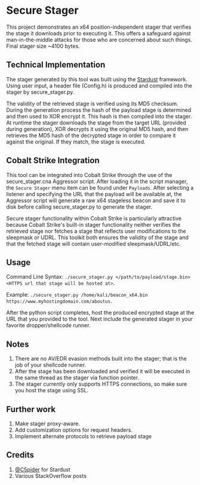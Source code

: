 # Secure Stager

This project demonstrates an x64 position-independent stager that verifies the stage it downloads prior to executing it. This offers a safeguard against man-in-the-middle attacks for those who are concerned about such things. Final stager size ~4100 bytes.

## Technical Implementation

The stager generated by this tool was built using the [Stardust](https://github.com/Cracked5pider/Stardust) framework. Using user input, a header file (Config.h) is produced and compiled into the stager by secure_stager.py. 

The validity of the retrieved stage is verified using its MD5 checksum. During the generation process the hash of the payload stage is determined and then used to XOR encrypt it. This hash is then compiled into the stager. At runtime the stager downloads the stage from the target URL (provided during generation), XOR decrypts it using the original MD5 hash, and then retrieves the MD5 hash of the decrypted stage in order to compare it against the original. If they match, the stage is executed.

## Cobalt Strike Integration

This tool can be integrated into Cobalt Strike through the use of the secure_stager.cna Aggressor script. After loading it in the script manager, the `Secure Stager` menu item can be found under `Payloads`. After selecting a listener and specifying the URL that the payload will be available at, the Aggressor script will generate a raw x64 stageless beacon and save it to disk before calling secure_stager.py to generate the stager. 

Secure stager functionality within Cobalt Strike is particularly attractive because Cobalt Strike's built-in stager functionality neither verifies the retrieved stage nor fetches a stage that reflects user modifications to the sleepmask or UDRL. This toolkit both ensures the validity of the stage and that the fetched stage will contain user-modified sleepmask/UDRL/etc.

## Usage

Command Line Syntax: `./secure_stager.py </path/to/payload/stage.bin> <HTTPS url that stage will be hosted at>`.

Example: `./secure_stager.py /home/kali/beacon_x64.bin https://www.myhostingdomain.com/aboutus`.

After the python script completes, host the produced encrypted stage at the URL that you provided to the tool. Next include the generated stager in your favorite dropper/shellcode runner.

## Notes

1. There are no AV/EDR evasion methods built into the stager; that is the job of your shellcode runner.  
2. After the stage has been downloaded and verified it will be executed in the same thread as the stager via function pointer.  
3. The stager currently only supports HTTPS connections, so make sure you host the stage using SSL.  

## Further work
1. Make stager proxy-aware.  
2. Add customization options for request headers.
3. Implement alternate protocols to retrieve payload stage

## Credits
1. [@C5pider](https://x.com/C5pider) for Stardust
2. Various StackOverflow posts